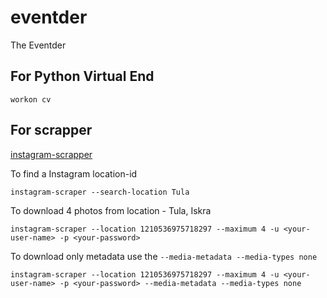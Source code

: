 # eventder
The Eventder

## For Python Virtual End

```
workon cv
```

## For scrapper

[instagram-scrapper](https://github.com/rarcega/instagram-scraper)

To find a Instagram location-id
```
instagram-scraper --search-location Tula
```

To download 4 photos from location - Tula, Iskra

```
instagram-scraper --location 1210536975718297 --maximum 4 -u <your-user-name> -p <your-password>
```

To download only metadata use the `--media-metadata --media-types none`

```
instagram-scraper --location 1210536975718297 --maximum 4 -u <your-user-name> -p <your-password> --media-metadata --media-types none
```